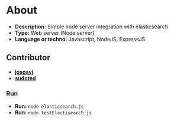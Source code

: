 # About

- **Description:** Simple node server integration with elasticsearch
- **Type:** Web server (Node server)
- **Language or techno:** Javascript, NodeJS, ExpressJS

## Contributor

- **[josoavj](https://github.com/josoavj)**
- **[sudoted](https://github.com/sudoted)**

### Run

- **Run:** `node elasticsearch.js`
- **Run:** `node testElactisearch.js`
